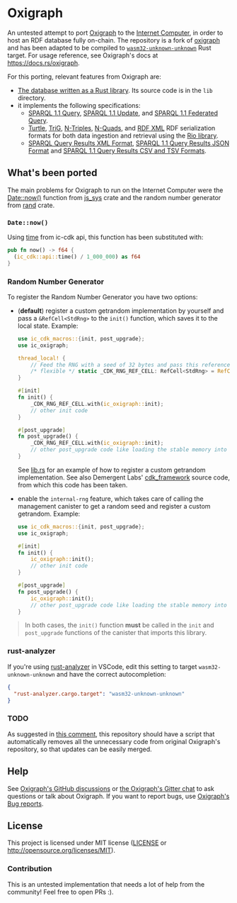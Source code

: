 # Oxigraph

An untested attempt to port [Oxigraph](https://github.com/oxigraph/oxigraph) to the [Internet Computer](https://internetcomputer.org/), in order to host an RDF database fully on-chain.
The repository is a fork of [oxigraph](https://github.com/oxigraph/oxigraph) and has been adapted to be compiled to [`wasm32-unknown-unknown`](https://doc.rust-lang.org/stable/nightly-rustc/rustc_target/spec/wasm32_unknown_unknown/index.html) Rust target.
For usage reference, see Oxigraph's docs at https://docs.rs/oxigraph.

For this porting, relevant features from Oxigraph are:
- [The database written as a Rust library](https://crates.io/crates/oxigraph). Its source code is in the `lib` directory.
- it implements the following specifications:
  - [SPARQL 1.1 Query](https://www.w3.org/TR/sparql11-query/), [SPARQL 1.1 Update](https://www.w3.org/TR/sparql11-update/), and [SPARQL 1.1 Federated Query](https://www.w3.org/TR/sparql11-federated-query/).
  - [Turtle](https://www.w3.org/TR/turtle/), [TriG](https://www.w3.org/TR/trig/), [N-Triples](https://www.w3.org/TR/n-triples/), [N-Quads](https://www.w3.org/TR/n-quads/), and [RDF XML](https://www.w3.org/TR/rdf-syntax-grammar/) RDF serialization formats for both data ingestion and retrieval using the [Rio library](https://github.com/oxigraph/rio).
  - [SPARQL Query Results XML Format](http://www.w3.org/TR/rdf-sparql-XMLres/), [SPARQL 1.1 Query Results JSON Format](https://www.w3.org/TR/sparql11-results-json/) and [SPARQL 1.1 Query Results CSV and TSV Formats](https://www.w3.org/TR/sparql11-results-csv-tsv/).

## What's been ported

The main problems for Oxigraph to run on the Internet Computer were the [Date::now()](https://docs.rs/js-sys/latest/js_sys/struct.Date.html#method.now) function from [js_sys](https://crates.io/crates/js_sys) crate and the random number generator from [rand](https://crates.io/crates/rand) crate.

### `Date::now()`
Using [time](https://docs.rs/ic-cdk/latest/ic_cdk/api/fn.time.html) from ic-cdk api, this function has been substituted with:
```rust
pub fn now() -> f64 {
  (ic_cdk::api::time() / 1_000_000) as f64
}
```

### Random Number Generator
To register the Random Number Generator you have two options:
- (**default**) register a custom getrandom implementation by yourself and pass a `&RefCell<StdRng>` to the `init()` function, which saves it to the local state. Example:
    ```rust
    use ic_cdk_macros::{init, post_upgrade};
    use ic_oxigraph;

    thread_local! {
        // Feed the RNG with a seed of 32 bytes and pass this reference to the library.
        /* flexible */ static _CDK_RNG_REF_CELL: RefCell<StdRng> = RefCell::new(SeedableRng::from_seed([0_u8; 32]));
    }

    #[init]
    fn init() {
        _CDK_RNG_REF_CELL.with(ic_oxigraph::init);
        // other init code
    }

    #[post_upgrade]
    fn post_upgrade() {
        _CDK_RNG_REF_CELL.with(ic_oxigraph::init);
        // other post_upgrade code like loading the stable memory into the state
    }
    ```
    See [lib.rs](https://github.com/omnia-network/ic-oxigraph/blob/main/lib/src/lib.rs#L35-L71) for an example of how to register a custom getrandom implementation. See also Demergent Labs' [cdk_framework](https://github.com/demergent-labs/cdk_framework/blob/7e913d7ac49affad4a0bd5ee24b51b1a5d5d6096/src/act/random.rs) source code, from which this code has been taken.

- enable the `internal-rng` feature, which takes care of calling the management canister to get a random seed and register a custom getrandom. Example:
    ```rust
    use ic_cdk_macros::{init, post_upgrade};
    use ic_oxigraph;

    #[init]
    fn init() {
        ic_oxigraph::init();
        // other init code
    }

    #[post_upgrade]
    fn post_upgrade() {
        ic_oxigraph::init();
        // other post_upgrade code like loading the stable memory into the state
    }
    ```

> In both cases, the `init()` function **must** be called in the `init` and `post_upgrade` functions of the canister that imports this library.

### rust-analyzer
If you're using [rust-analyzer](https://rust-analyzer.github.io/) in VSCode, edit this setting to target `wasm32-unknown-unknown` and have the correct autocompletion:
```json
{
  "rust-analyzer.cargo.target": "wasm32-unknown-unknown"
}
```

### TODO
As suggested in [this comment](https://github.com/oxigraph/oxigraph/issues/471#issuecomment-1544552518), this repository should have a script that automatically removes all the unnecessary code from original Oxigraph's repository, so that updates can be easily merged.

## Help

See [Oxigraph's GitHub discussions](https://github.com/oxigraph/oxigraph/discussions) or [the Oxigraph's Gitter chat](https://gitter.im/oxigraph/community) to ask questions or talk about Oxigraph.
If you want to report bugs, use [Oxigraph's Bug reports](https://github.com/oxigraph/oxigraph/issues).

## License

This project is licensed under MIT license ([LICENSE](LICENSE) or http://opensource.org/licenses/MIT).

### Contribution

This is an untested implementation that needs a lot of help from the community! Feel free to open PRs :).

